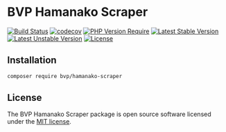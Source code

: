 # BVP Hamanako Scraper

[![Build Status](https://github.com/shimomo/bvp-hamanako-scraper/workflows/Tests/badge.svg)](https://github.com/shimomo/bvp-hamanako-scraper/actions?query=workflow%3Atests)
[![codecov](https://codecov.io/gh/shimomo/bvp-hamanako-scraper/graph/badge.svg?token=TI7VU6PJFP)](https://codecov.io/gh/shimomo/bvp-hamanako-scraper)
[![PHP Version Require](https://poser.pugx.org/bvp/hamanako-scraper/require/php)](https://packagist.org/packages/bvp/hamanako-scraper)
[![Latest Stable Version](https://poser.pugx.org/bvp/hamanako-scraper/v/stable)](https://packagist.org/packages/bvp/hamanako-scraper)
[![Latest Unstable Version](https://poser.pugx.org/bvp/hamanako-scraper/v/unstable)](https://packagist.org/packages/bvp/hamanako-scraper)
[![License](https://poser.pugx.org/bvp/hamanako-scraper/license)](https://packagist.org/packages/bvp/hamanako-scraper)

## Installation
```bash
composer require bvp/hamanako-scraper
```

## License
The BVP Hamanako Scraper package is open source software licensed under the [MIT license](LICENSE).
